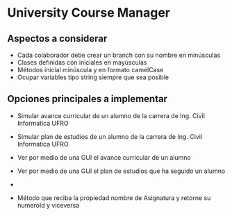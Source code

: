 University Course Manager
====================================
Aspectos a considerar 
---------------
- Cada colaborador debe crear un branch con su nombre en minúsculas  
- Clases definidas con iniciales en mayúsculas  
- Métodos inicial minúscula y en formato camelCase  
- Ocupar variables tipo string siempre que sea posible  

Opciones principales a implementar
-------------
- Simular avance curricular de un alumno de la carrera de Ing. Civil Informatica UFRO 
- Simular plan de estudios de un alumno de la carrera de Ing. Civil Informatica UFRO
- Ver por medio de una GUI el avance curricular de un alumno
- Ver por medio de una GUI el plan de estudios que ha seguido un alumno

- 
- Método que reciba la propiedad nombre de Asignatura y retorne su numeroId y viceversa